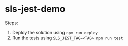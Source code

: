 # sls-jest-demo

Steps:
1. Deploy the solution using `npm run deploy`
2. Run the tests using `SLS_JEST_TAG=<TAG> npm run test`
